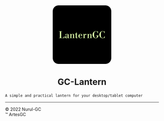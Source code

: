 <div align="center">

![lanterngc-icon](imgs/favicon-192x192.png)

# GC-Lantern

</div>

    A simple and practical lantern for your desktop/tablet computer

---

&copy; 2022 Nurul-GC \
&trade; ArtesGC
